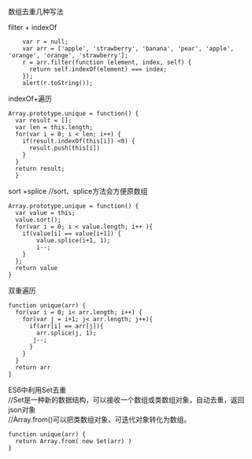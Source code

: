 数组去重几种写法

filter + indexOf
```
    var r = null;
    var arr = ['apple', 'strawberry', 'banana', 'pear', 'apple', 'orange', 'orange', 'strawberry'];
    r = arr.filter(function (element, index, self) {
      return self.indexOf(element) === index;
    });
    alert(r.toString());
```

indexOf+遍历
```
Array.prototype.unique = function() {
  var result = [];
  var len = this.length;
  for(var i = 0; i < len; i++) {
    if(result.indexOf(this[i]) <0) {
      result.push(this[i])
    }
  }
  return result;
  }
```

sort +splice                 //sort、splice方法会方便原数组
```
Array.prototype.unique = function() {
  var value = this;
  value.sort();
  for(var i = 0; i < value.length; i++ ){
    if(value[i] == value[i+1]) {
        value.splice(i+1, 1);
        i--;
    }
  };
  return value
}
```

双重遍历
```
function unique(arr) {
  for(var i = 0; i< arr.length; i++) {
    for(var j = i+1; j< arr.length; j++){
      if(arr[i] == arr[j]){
        arr.splice(j, 1);
       j--;
      }
    }
  }
  return arr
}
```

ES6中利用Set去重  
//Set是一种新的数据结构，可以接收一个数组或类数组对象，自动去重，返回json对象  
//Array.from()可以把类数组对象、可迭代对象转化为数组。
```
function unique(arr) {
  return Array.from( new Set(arr) )
}
```